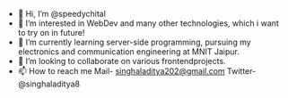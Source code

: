 - 👋 Hi, I’m @speedychital
- 👀 I’m interested in WebDev and many other technologies, which i want to try on in future!
- 🌱 I’m currently learning server-side programming, pursuing my electronics and communication engineering at MNIT Jaipur.
- 💞️ I’m looking to collaborate on various frontendprojects.
- 📫 How to reach me 
    Mail- singhaladitya202@gmail.com
    Twitter- @singhaladitya8

<!---
speedychital/speedychital is a ✨ special ✨ repository because its `README.md` (this file) appears on your GitHub profile.
You can click the Preview link to take a look at your changes.
--->
